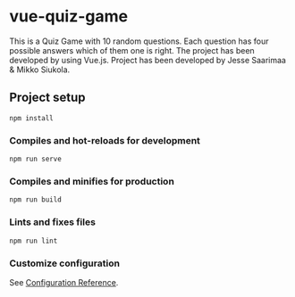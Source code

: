 # vue-quiz-game
This is a Quiz Game with 10 random questions. Each question has four possible answers which of them one is right.
The project has been developed by using Vue.js. Project has been developed by Jesse Saarimaa & Mikko Siukola.

## Project setup
```
npm install
```

### Compiles and hot-reloads for development
```
npm run serve
```

### Compiles and minifies for production
```
npm run build
```

### Lints and fixes files
```
npm run lint
```

### Customize configuration
See [Configuration Reference](https://cli.vuejs.org/config/).
